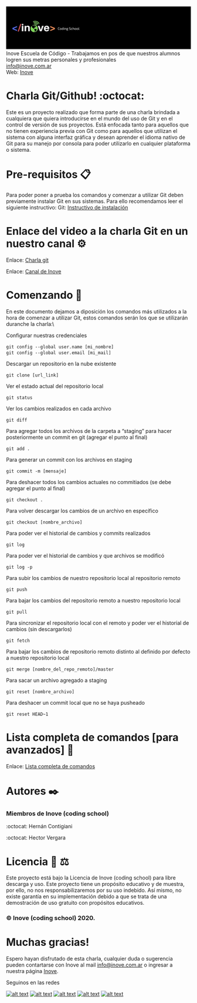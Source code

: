 ![Inove banner](/inove.jpg)
Inove Escuela de Código - Trabajamos en pos de que nuestros alumnos logren sus metras personales y profesionales\
info@inove.com.ar\
Web: [Inove](http://inove.com.ar)
# Charla Git/Github! :octocat:
Este es un proyecto realizado que forma parte de una charla brindada a cualquiera que quiera introducirse en el mundo del uso de Git y en el control de versión de sus proyectos. Está enfocada tanto para aquellos que no tienen experiencia previa con Git como para aquellos que utilizan el sistema con alguna interfaz gráfica y desean aprender el idioma nativo de Git para su manejo por consola para poder utilizarlo en cualquier plataforma o sistema.

# Pre-requisitos 📋
Para poder poner a prueba los comandos y comenzar a utilizar Git deben previamente instalar Git en sus sistemas. Para ello recomendamos leer el siguiente instructivo:
Git: [Instructivo de instalación](https://drive.google.com/uc?id=1IhpPuwUUyzkZhi2q86S1nqp6E8F339aO&export=download)

# Enlace del video a la charla Git en un nuestro canal ⚙️
Enlace: [Charla git](https://www.youtube.com/channel/UCwMey2qq3SDpS2Sl3CnjLEA/featured?view_as=subscriber)

Enlace: [Canal de Inove](https://www.youtube.com/channel/UCwMey2qq3SDpS2Sl3CnjLEA/featured?view_as=subscriber)

# Comenzando 🚀
En este documento dejamos a diposición los comandos más utilizados a la hora de comenzar a utilizar Git, estos comandos serán los que se utilizarán duranche la charla:\

Configurar nuestras credenciales
```
git config --global user.name [mi_nombre]
git config --global user.email [mi_mail]
```
Descargar un repositorio en la nube existente
```
git clone [url_link]
```
Ver el estado actual del repositorio local
```
git status
```
Ver los cambios realizados en cada archivo
```
git diff
```
Para agregar todos los archivos de la carpeta a “staging” para hacer posteriormente un commit en git (agregar el punto al final)
```
git add .
```
Para generar un commit con los archivos en staging
```
git commit -m [mensaje]
```
Para deshacer todos los cambios actuales no commitiados (se debe agregar el punto al final)
```
git checkout .
```
Para volver descargar los cambios de un archivo en específico
```
git checkout [nombre_archivo]
```
Para poder ver el historial de cambios y commits realizados
```
git log
```
Para poder ver el historial de cambios y que archivos se modificó
```
git log -p
```
Para subir los cambios de nuestro repositorio local al repositorio remoto
```
git push
```
Para bajar los cambios del repositorio remoto a nuestro repositorio local
```
git pull
```
Para sincronizar el repositorio local con el remoto y poder ver el historial de cambios (sin descargarlos)
```
git fetch
```
Para bajar los cambios de repositorio remoto distinto al definido por defecto a nuestro repositorio local
```
git merge [nombre_del_repo_remoto]/master
```
Para sacar un archivo agregado a staging
```
git reset [nombre_archivo]
```
Para deshacer un commit local que no se haya pusheado
```
git reset HEAD~1
```

# Lista completa de comandos [para avanzados] 🔧
Enlace: [Lista completa de comandos](https://drive.google.com/file/d/1IW5lK8g3fdd7GU1zUOXWeLouFa2XmZ2z/view?usp=sharing)

# Autores ✒️
### Miembros de Inove (coding school)
:octocat: Hernán Contigiani 

:octocat: Hector Vergara

# Licencia 📄 :balance_scale:
Este proyecto está bajo la Licencia de Inove (coding school) para libre descarga y uso. Este proyecto tiene un propósito educativo y de muestra, por ello, no nos responsabilizaremos por su uso indebido. Así mismo, no existe garantía en su implementación debido a que se trata de una demostración de uso gratuito con propósitos educativos. 
### :copyright: Inove (coding school) 2020.


# Muchas gracias!
Espero hayan disfrutado de esta charla, cualquier duda o sugerencia pueden contartarse con Inove al mail info@inove.com.ar
o ingresar a nuestra página [Inove](http://inove.com.ar).

Seguinos en las redes

[![alt text][1.1]][1]
[![alt text][2.1]][2]
[![alt text][3.1]][3]
[![alt text][4.1]][4]
[![alt text][5.1]][5]

[1.1]: https://github.com/InoveProyectos/Buscador-Alquileres-Python/blob/master/assets/facebook.png
[2.1]: https://github.com/InoveProyectos/Buscador-Alquileres-Python/blob/master/assets/instagram.png
[3.1]: https://github.com/InoveProyectos/Buscador-Alquileres-Python/blob/master/assets/twitter.png
[4.1]: https://github.com/InoveProyectos/Buscador-Alquileres-Python/blob/master/assets/linkedin.png
[5.1]: https://github.com/InoveProyectos/Buscador-Alquileres-Python/blob/master/assets/youtube.png

[1]: https://web.facebook.com/inovecode/
[2]: https://www.instagram.com/inovecode/
[3]: https://twitter.com/inovecode
[4]: https://www.linkedin.com/company/inovecode/
[5]: https://www.youtube.com/channel/UCwMey2qq3SDpS2Sl3CnjLEA/featured

